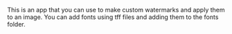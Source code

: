 This is an app that you can use to make custom watermarks and apply them to an image. You can add fonts using tff files and adding them to the fonts folder.
